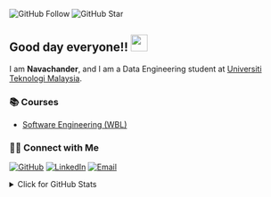![GitHub Follow](https://img.shields.io/github/followers/Navachander1.svg?style=social&label=Follow)
![GitHub Star](https://img.shields.io/github/stars/Navachander1?affiliations=OWNER%2CCOLLABORATOR&style=social&label=Star)

## Good day everyone!! <img src="https://raw.githubusercontent.com/drshahizan/drshahizan/master/img/wave.gif" width="30">

I am  __Navachander__, and I am a Data Engineering student at [Universiti Teknologi Malaysia](https://www.utm.my).

### 📚 Courses
- [Software Engineering (WBL)](https://github.com/drshahizan/software-engineering)


### 🙌🏻 Connect with Me
<p align="left">
    <a href="https://github.com/Navachander1" target="_blank"><img alt="GitHub" src="https://img.shields.io/badge/-@Navachander1-181717?style=flat-square&logo=GitHub&logoColor=white"></a>
    <a href="https://www.linkedin.com/in/navachander-navasantar/" target="_blank"><img alt="LinkedIn" src="https://img.shields.io/badge/-Navachander Navasantar-blue?style=flat-square&logo=Linkedin&logoColor=white&link=https://www.linkedin.com/in/navachander-navasantar/"></a>
    <a href="mailto:navachander@graduate.utm.my" target="_blank"><img alt="Email" src="https://img.shields.io/badge/-navachander@graduate.utm.my-c14438?style=flat-square&logo=Gmail&logoColor=white&link=mailto:navachander@graduate.utm.my.com"></a>
   
  

<details>
<summary>Click for GitHub Stats</summary>
<p align="left">
    <img alt = "GitHub Stats" src="https://github-readme-stats.vercel.app/api?username=Navachander1&show_icons=true&hide=issues&icon_color=000000&hide_border=true&title_color=5391FE&text_color=555">
    <br>
    <img alt = "Top Language" src="https://github-readme-stats.vercel.app/api/top-langs/?username=Navachander1&hide=html,&hide_border=true&title_color=5391FE&text_color=555"
</p>
  
  ![Follower Badge](https://img.shields.io/github/followers/Navachander1)
  ![](https://visitor-badge.glitch.me/badge?page_id=Navachander1)

</details>
